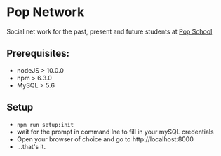 # Pop Network

Social net work for the past, present and future students at [Pop School](https://pop.eu.com/popschool/)

## Prerequisites:

-   nodeJS > 10.0.0
-   npm > 6.3.0
-   MySQL > 5.6

## Setup

-   `npm run setup:init`
-   wait for the prompt in command lne to fill in your mySQL credentials
-   Open your browser of choice and go to http://localhost:8000
-   ...that's it.
